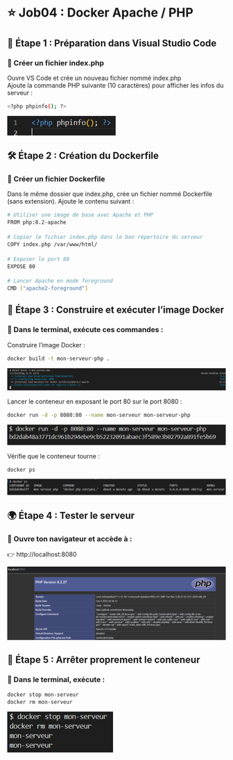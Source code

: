 # ⭐ Job04 : Docker Apache / PHP

## 🚀 Étape 1 : Préparation dans Visual Studio Code

### 📌 Créer un fichier index.php

Ouvre VS Code et crée un nouveau fichier nommé index.php  
Ajoute la commande PHP suivante (10 caractères) pour afficher les infos du serveur :

```sh
<?php phpinfo(); ?>
```
 ![php phpinfo](Job04/image/image1.png)
 
## 🛠️ Étape 2 : Création du Dockerfile

### 📌 Créer un fichier Dockerfile

Dans le même dossier que index.php, crée un fichier nommé Dockerfile (sans extension).
Ajoute le contenu suivant :

```sh
# Utiliser une image de base avec Apache et PHP
FROM php:8.2-apache

# Copier le fichier index.php dans le bon répertoire du serveur
COPY index.php /var/www/html/

# Exposer le port 80
EXPOSE 80

# Lancer Apache en mode foreground
CMD ["apache2-foreground"]
```
 
## 🔧 Étape 3 : Construire et exécuter l’image Docker

### 📌 Dans le terminal, exécute ces commandes :

Construire l’image Docker :

```sh
docker build -t mon-serveur-php .
```
 ![docker build -t mon-serveur-php .](Job04/image/image2.png)

Lancer le conteneur en exposant le port 80 sur le port 8080 :

```sh
docker run -d -p 8080:80 --name mon-serveur mon-serveur-php
```
 ![docker run -d -p 8080:80 --name](Job04/image/image3.png)

Vérifie que le conteneur tourne :

```sh
docker ps
```
 ![docker ps](Job04/image/image4.png)

## 🌍 Étape 4 : Tester le serveur

### 📌 Ouvre ton navigateur et accède à :

👉 http://localhost:8080

 ![localhost](Job04/image/image5.png)

## 🛑 Étape 5 : Arrêter proprement le conteneur

### 📌 Dans le terminal, exécute :

```sh
docker stop mon-serveur
docker rm mon-serveur
```
 ![docker stop docker rm](Job04/image/image6.png)

